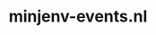 ---
layout: post
title:  "minjenv-events.nl"
internal_url:  "/dutchgov/minjenv-events.nl.html"
subdomains_count: 26
all_subdomains_count: 26
urls_count: 26
ssl_rank: 0
http_rank: 65
url_link: /data/minjenv-events.nl/urls.txt
all_subdomains_link: /data/minjenv-events.nl/all_subdomains.txt
subdomains_link: /data/minjenv-events.nl/subdomains.txt
categories: dutchgov
---